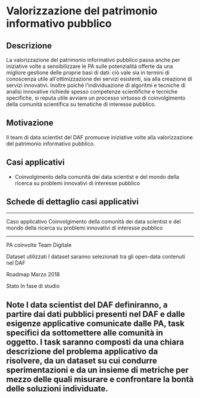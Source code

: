 # Valorizzazione del patrimonio informativo pubblico

## Descrizione 
La valorizzazione del patrimonio informativo pubblico passa anche per iniziative volte a sensibilizzare le PA sulle potenzialità offerte da una migliore gestione delle proprie basi di dati: ciò vale sia in termini di conoscenza utile all'ottimizzazione dei servizi esistenti, sia alla creazione di servizi innovativi.
Inoltre poiché l'individuazione di algoritmi e tecniche di analisi innovative richiede spesso competenze scientifiche e tecniche specifiche, si reputa utile avviare un processo virtuoso di coinvolgimento della comunità scientifica su tematiche di interesse pubblico.

## Motivazione

Il team di data scientist del DAF promuove iniziative volte alla valorizzazione del patrimonio informativo pubblico.

## Casi applicativi

- Coinvolgimento della comunità dei data scientist e del mondo della ricerca su problemi innovativi di interesse pubblico 

## Schede di dettaglio casi applicativi

--------------------------------------------------------------------------------
Caso applicativo    Coinvolgimento della comunità dei data scientist e del 
                    mondo della ricerca su problemi innovativi di interesse
                    pubblico
------------------- ------------------------------------------------------------
PA coinvolte        Team Digitale

Dataset utilizzati  I dataset saranno selezionati tra gli open-data contenuti
                    nel DAF

Roadmap             Marzo 2018

Stato               In fase di studio

Note                I data scientist del DAF definiranno, a partire dai dati
                    pubblici presenti nel DAF e dalle esigenze applicative
                    comunicate dalle PA, task specifici da sottomettere alle
                    comunità in oggetto. I task saranno composti da una chiara
                    descrizione del problema applicativo da risolvere, da un
                    dataset su cui condurre sperimentazioni e da un insieme di
                    metriche per mezzo delle quali misurare e confrontare la
                    bontà delle soluzioni individuate.  
--------------------------------------------------------------------------------